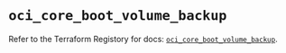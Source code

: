 # `oci_core_boot_volume_backup`

Refer to the Terraform Registory for docs: [`oci_core_boot_volume_backup`](https://registry.terraform.io/providers/oracle/oci/6.18.0/docs/resources/core_boot_volume_backup).
